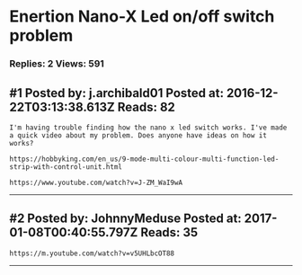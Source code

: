 # Enertion Nano-X Led on/off switch problem

### Replies: 2 Views: 591

## \#1 Posted by: j.archibald01 Posted at: 2016-12-22T03:13:38.613Z Reads: 82

```
I'm having trouble finding how the nano x led switch works. I've made a quick video about my problem. Does anyone have ideas on how it works?

https://hobbyking.com/en_us/9-mode-multi-colour-multi-function-led-strip-with-control-unit.html

https://www.youtube.com/watch?v=J-ZM_WaI9wA
```

---
## \#2 Posted by: JohnnyMeduse Posted at: 2017-01-08T00:40:55.797Z Reads: 35

```
https://m.youtube.com/watch?v=v5UHLbcOT88
```

---
